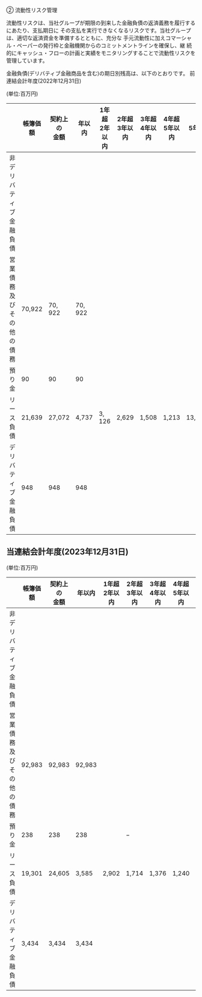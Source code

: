 ② 流動性リスク管理

流動性リスクは、当社グループが期限の到来した金融負債の返済義務を履行するにあたり、支払期日に その支払を実行できなくなるリスクです。当社グループは、適切な返済資金を準備するとともに、充分な 手元流動性に加えコマーシャル・ペーパーの発行枠と金融機関からのコミットメントラインを確保し、継 続的にキャッシュ・フローの計画と実績をモニタリングすることで流動性リスクを管理しています。

金融負債(デリバティブ金融商品を含む)の期日別残高は、以下のとおりです。 前連結会計年度(2022年12月31日)

(単位:百万円)

|              | 帳簿価額   | 契約上の<br>金額 | 年以内     | 1年超<br>2年以内 | 2年超<br>3年以内 | 3年超<br>4年以内 | 4年超<br>5年以内 | 5年超    |
|--------------|--------|------------|---------|-------------|-------------|-------------|-------------|--------|
| 非デリバティブ金融負債  |        |            |         |             |             |             |             |        |
| 営業債務及びその他の債務 | 70,922 | 70, 922    | 70, 922 |             |             |             |             |        |
| 預り金          | 90     | 90         | 90      |             |             |             |             |        |
| リース負債        | 21,639 | 27,072     | 4,737   | 3, 126      | 2,629       | 1,508       | 1,213       | 13,859 |
| デリバティブ金融負債   | 948    | 948        | 948     |             |             |             |             |        |

## 当連結会計年度(2023年12月31日)

(単位:百万円)

|              | 帳簿価額   | 契約上の<br>金額 | 年以内    | 1年超<br>2年以内 | 2年超<br>3年以内 | 3年超<br>4年以内 | 4年超<br>5年以内 | 5年超    |
|--------------|--------|------------|--------|-------------|-------------|-------------|-------------|--------|
| 非デリバティブ金融負債  |        |            |        |             |             |             |             |        |
| 営業債務及びその他の債務 | 92,983 | 92,983     | 92,983 |             |             |             |             |        |
| 預り金          | 238    | 238        | 238    |             | $-$         |             |             |        |
| リース負債        | 19,301 | 24,605     | 3,585  | 2,902       | 1,714       | 1,376       | 1,240       | 13,788 |
| デリバティブ金融負債   | 3,434  | 3,434      | 3,434  |             |             |             |             |        |